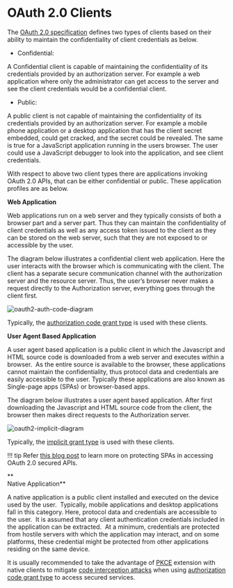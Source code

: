# OAuth 2.0 Clients

The [OAuth 2.0 specification](https://tools.ietf.org/html/rfc6749)
defines two types of clients based on their ability to maintain the
confidentiality of client credentials as below.

-   Confidential:

A Confidential client is capable of maintaining the confidentiality of
its credentials provided by an authorization server. For example a web
application where only the administrator can get access to the server
and see the client credentials would be a confidential client.

-   Public:

A public client is not capable of maintaining the confidentiality of its
credentials provided by an authorization server. For example a mobile
phone application or a desktop application that has the client secret
embedded, could get cracked, and the secret could be revealed. The same
is true for a JavaScript application running in the users browser. The
user could use a JavaScript debugger to look into the application, and
see client credentials.

With respect to above two client types there are applications invoking
OAuth 2.0 APIs, that can be either confidential or public. These
application profiles are as below.

**Web Application**

Web applications run on a web server and they typically consists of both
a browser part and a server part. Thus they can maintain the
confidentiality of client credentials as well as any access token issued
to the client as they can be stored on the web server, such that they
are not exposed to or accessible by the user.

The diagram below illustrates a confidential client web application.
Here the user interacts with the browser which is communicating with the
client. The client has a separate secure communication channel with the
authorization server and the resource server. Thus, the user’s browser
never makes a request directly to the Authorization server, everything
goes through the client first.

![oauth2-auth-code-diagram](../../assets/img/using-wso2-identity-server/oauth2-auth-code-diagram.png)

Typically, the [authorization code grant type](../../using-wso2-identity-server/authorization-code-grant) is
used with these clients.

  

**User Agent Based Application**

A user agent based application is a public client in which the
Javascript and HTML source code is downloaded from a web server and
executes within a browser.  As the entire source is available to the
browser, these applications cannot maintain the confidentiality, thus
protocol data and credentials are easily accessible to the user.
Typically these applications are also known as Single-page apps (SPAs)
or browser-based apps.

The diagram below illustrates a user agent based application. After
first downloading the Javascript and HTML source code from the client,
the browser then makes direct requests to the Authorization server.

![oauth2-implicit-diagram](../../assets/img/using-wso2-identity-server/oauth2-implicit-diagram.png)

Typically, the [implicit grant type](../../using-wso2-identity-server/implicit-grant) is used with these
clients.

!!! tip
    Refer [this blog
    post](http://blog.facilelogin.com/2015/06/oauth-20-with-single-page-applications.html)
    to learn more on protecting SPAs in accessing OAuth 2.0 secured APIs.
    

**  
Native Application**

A native application is a public client installed and executed on the
device used by the user.  Typically, mobile applications and desktop
applications fall in this category. Here, protocol data and credentials
are accessible to the user.  It is assumed that any client
authentication credentials included in the application can be extracted.
 At a minimum, credentials are protected from hostile servers with which
the application may interact, and on some platforms, these credential
might be protected from other applications residing on the same device.

It is usually recommended to take the advantage of
[PKCE](https://tools.ietf.org/html/rfc7636) extension with native
clients to mitigate [code interception
attacks](../../using-wso2-identity-server/mitigating-authorization-code-interception-attacks) when
using [authorization code grant type](../../using-wso2-identity-server/authorization-code-grant) to
access secured services.

  
